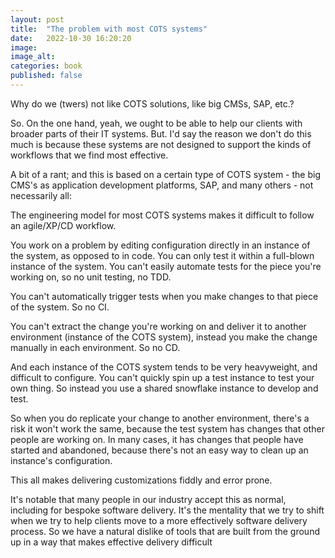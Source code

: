 ```yaml
---
layout: post
title:  "The problem with most COTS systems"
date:   2022-10-30 16:20:20
image:  
image_alt:  
categories: book
published: false
---
```


Why do we (twers) not like COTS solutions, like big CMSs, SAP, etc.?

So. On the one hand, yeah, we ought to be able to help our clients with broader parts of their IT systems. But. I'd say the reason we don't do this much is because these systems are not designed to support the kinds of workflows that we find most effective.

A bit of a rant; and this is based on a certain type of COTS system - the big CMS's as application development platforms, SAP, and many others - not necessarily all:

The engineering model for most COTS systems makes it difficult to follow an agile/XP/CD workflow.

You work on a problem by editing configuration directly in an instance of the system, as opposed to in code. You can only test it within a full-blown instance of the system. You can't easily automate tests for the piece you're working on, so no unit testing, no TDD.

You can't automatically trigger tests when you make changes to that piece of the system. So no CI.

You can't extract the change you're working on and deliver it to another environment (instance of the COTS system), instead you make the change manually in each environment. So no CD.

And each instance of the COTS system tends to be very heavyweight, and difficult to configure. You can't quickly spin up a test instance to test your own thing. So instead you use a shared snowflake instance to develop and test.

So when you do replicate your change to another environment, there's a risk it won't work the same, because the test system has changes that other people are working on. In many cases, it has changes that people have started and abandoned, because there's not an easy way to clean up an instance's configuration.

This all makes delivering customizations fiddly and error prone.

It's notable that many people in our industry accept this as normal, including for bespoke software delivery. It's the mentality that we try to shift when we try to help clients move to a more effectively software delivery process. So we have a natural dislike of tools that are built from the ground up in a way that makes effective delivery difficult